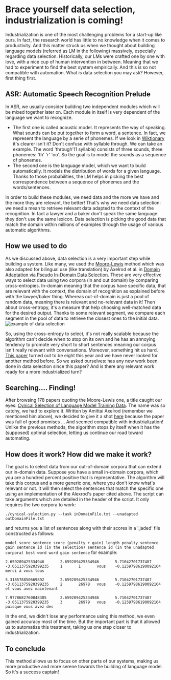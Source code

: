 # Brace yourself data selection, industrialization is coming!

Industrialization is one of the most challenging problems for a start-up like ours. In fact, the research world has little to no knowledge when it comes to productivity. And this matter struck us when we thought about building language models (referred as LM in the following) massively, especially regarding data selection.
Historically, our LMs were crafted one by one with love, with a nice cup of human intervention in between. Meaning that we had to experiment to find the best system empirically. And this is so not compatible with automation.
What is data selection you may ask? However, first thing first.

## ASR: Automatic Speech Recognition Prelude

In ASR, we usually consider building two independent modules which will be mixed together later on. Each module in itself is very dependent of the language we want to recognize.

- The first one is called acoustic model. It represents the way of speaking. What sounds can be put together to form a word, a sentence. In fact, we represent the language by a serie of phonemes. If we look in [Wiktionary](https://en.wiktionary.org/wiki/phoneme) it's clearer isn't it? Don't confuse with syllable through. We can take an example. The word 'through'(1 syllable) consists of three sounds, three phonemes: 'th' 'r' 'oo'. So the goal is to model the sounds as a sequence of phonemes.
- The second one is the language model, which we want to build automatically. It models the distribution of words for a given language. Thanks to those probabilities, the LM helps in picking the best correspondence between a sequence of phonemes and the words/sentences.

In order to build these modules, we need data and the more we have and the more they are relevant, the better! That's why we need data selection: we need a mean to retrieve relevant data adapted to the context of the recognition. In fact a lawyer and a baker don't speak the same language: they don't use the same lexicon. Data selection is picking the good data that match the domain within millions of examples through the usage of various automatic algorithms.

## How we used to do

As we discussed above, data selection is a very important step while building a system. Like many, we used the [Moore-Lewis](http://www.aclweb.org/anthology/P10-2041) method which was also adapted for bilingual use (like translation) by Axelrod et al. in [Domain Adaptation via Pseudo In-Domain Data Selection](https://aclanthology.info/pdf/D/D11/D11-1033.pdf). These are very effective ways to select data using two corpora (in and out domain) by comparing cross-entropies. In-domain meaning that the corpus have specific data, that are relevant with the context, the domain of recognition as explained before with the lawyer/baker thing. Whereas out-of-domain is just a pool of random data, meaning there is relevant and no-relevant data in it! Then about cross-entropy, it's a measure that help choosing well-matched data for the desired output. Thanks to some relevant segment, we compare each segment in the pool of data to retrieve the closest ones to the initial data.
![example of data selection]("/assets/DataSelection.jpg")

So, using the cross-entropy to select, it's not really scalable because the algorithm can't decide when to stop on its own and he has an annoying tendency to promote very short to short sentences meaning our corpus isn't really relevant with conversations. Moreover, something hit us hard. [This paper](http://www.aclweb.org/anthology/P10-2041) turned out to be eight this year and we have never looked for another method before. So we asked ourselves: has any new work been done in data selection since this paper? And is there any relevant work ready for a more industrialized turn?

## Searching.... Finding!

After browsing 178 papers quoting the Moore-Lewis one, a title caught our eyes: [Cynical Selection of Language Model Training Data](https://arxiv.org/pdf/1709.02279.pdf). The name was so catchy, we had to explore it. Written by Amittai Axelrod (remember we mentioned him above), we decided to give it a shot [here](https://github.com/allo-media/cynical-selection) because the paper was full of good promises ... And seemed compatible with industrialization! Unlike the previous methods, the algorithm stops by itself when it has the (supposed) optimal selection, letting us continue our road toward automating.

## How does it work? How did we make it work?

The goal is to select data from our out-of-domain corpora that can extend our in-domain data. Suppose you have a small in-domain corpora, which you are a hundred percent positive that is representative. The algorithm will take this corpus and a more generic one, where you don't know what's relevant or not. It will then select the sentences that match the specific one using an implementation of the Alexrod's paper cited above. The script can take arguments which are detailed in the header of the script. It only requires the two corpora to work:

`./cynical-selection.py --task inDomainFile.txt --unadapted outDomainFile.txt`

and returns you a list of sentences along with their scores in a '.jaded' file constructed as follows:

`model score sentence score (penalty + gain) length penalty sentence gain sentence id (in the selection) sentence id (in the unadapted corpora) best word word gain sentence`
for example: 

`2.659289425334946       2.659289425334946       5.71042701737487        -3.0511375920399235     1       1       vous    -0.12597986190092164    merci à vous tous`

`5.318578850669892       2.659289425334946       5.71042701737487        -3.0511375920399235     2       26978   vous    -0.12597986190092164    et vous avez maintenant`

`7.9778682760048385      2.659289425334946       5.71042701737487        -3.0511375920399235     3       26979   vous    -0.12597986190092164    puisque vous avez des`

In the end, we didn't lose any performance using this method, we even gained accuracy most of the time. But the important part is that it allowed us to automatize this treatment, taking us one step closer to industrialization.

## To conclude

This method allows us to focus on other parts of our systems, making us more productive and more serene towards the building of language model. So it's a success captain!

